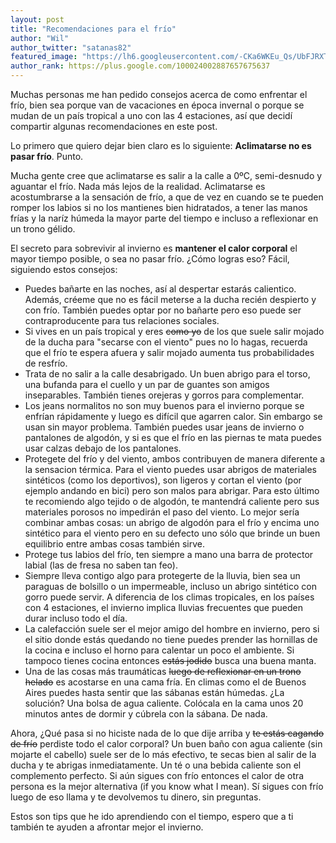 ```yaml
---
layout: post
title: "Recomendaciones para el frío"
author: "Wil"
author_twitter: "satanas82"
featured_image: "https://lh6.googleusercontent.com/-CKa6WKEu_Qs/UbFJRXTcELI/AAAAAAAAAL4/AZyzxlk-mrM/w530-h318-no/invierno.jpg"
author_rank: https://plus.google.com/100024002887657675637
---
```


Muchas personas me han pedido consejos acerca de como enfrentar el frío, bien sea porque van de vacaciones en época invernal o porque 
se mudan de un país tropical a uno con las 4 estaciones, así que decidí compartir algunas recomendaciones en este post.
<!-- summary -->

Lo primero que quiero dejar bien claro es lo siguiente: **Aclimatarse no es pasar frío**. Punto.

Mucha gente cree que aclimatarse es salir a la calle a 0ºC, semi-desnudo y aguantar el frío. Nada más lejos de la realidad. 
Aclimatarse es acostumbrarse a la sensación de frío, a que de vez en cuando se te pueden romper los labios si no los mantienes bien 
hidratados, a tener las manos frías y la naríz húmeda la mayor parte del tiempo e incluso a reflexionar en un trono gélido.

El secreto para sobrevivir al invierno es **mantener el calor corporal** el mayor tiempo posible, o sea no pasar frío. ¿Cómo logras 
eso? Fácil, siguiendo estos consejos:

* Puedes bañarte en las noches, así al despertar estarás calientico. Además, créeme que no es fácil meterse a la ducha 
  recién despierto y con frío. También puedes optar por no bañarte pero eso puede ser contraproducente para tus relaciones sociales.
* Si vives en un país tropical y eres <strike>como yo</strike> de los que suele salir mojado de la ducha para "secarse con el viento" 
  pues no lo hagas, recuerda que el frío te espera afuera y salir mojado aumenta tus probabilidades de resfrío.
* Trata de no salir a la calle desabrigado. Un buen abrigo para el torso, una bufanda para el cuello y un par de guantes son amigos
  inseparables. También tienes orejeras y gorros para complementar.
* Los jeans normalitos no son muy buenos para el invierno porque se enfrían rápidamente y luego es difícil que agarren calor. Sin embargo se usan 
  sin mayor problema. También puedes usar jeans de invierno o pantalones de algodón, y si es que el frío en las piernas te mata 
  puedes usar calzas debajo de los pantalones.
* Protegete del frío y del viento, ambos contribuyen de manera diferente a la sensacion térmica. Para el viento puedes usar abrigos 
  de materiales sintéticos (como los deportivos), son ligeros y cortan el viento (por ejemplo andando en bici) pero son malos para 
  abrigar. Para esto último te recomiendo algo tejido o de algodón, te mantendrá caliente pero sus materiales porosos no 
  impedirán el paso del viento. Lo mejor sería combinar ambas cosas: un abrigo de algodón para el frío y encima uno sintético para 
  el viento pero en su defecto uno sólo que brinde un buen equilibrio entre ambas cosas también sirve.
* Protege tus labios del frío, ten siempre a mano una barra de protector labial (las de fresa no saben tan feo).
* Siempre lleva contigo algo para protegerte de la lluvia, bien sea un paraguas de bolsillo o un impermeable, incluso un abrigo 
  sintético con gorro puede servir. A diferencia de los climas tropicales, en los países con 4 estaciones, el invierno implica 
  lluvias frecuentes que pueden durar incluso todo el día.
* La calefacción suele ser el mejor amigo del hombre en invierno, pero si el sitio donde estás quedando no tiene puedes
  prender las hornillas de la cocina e incluso el horno para calentar un poco el ambiente. Si tampoco tienes cocina entonces 
  <strike>estás jodido</strike> busca una buena manta.
* Una de las cosas más traumáticas <strike>luego de reflexionar en un trono helado</strike> es acostarse en una cama fría. En 
  climas como el de Buenos Aires puedes hasta sentir que las sábanas están húmedas. ¿La solución? Una bolsa de agua caliente. 
  Colócala en la cama unos 20 minutos antes de dormir y cúbrela con la sábana. De nada.

Ahora, ¿Qué pasa si no hiciste nada de lo que dije arriba y <strike>te estás cagando de frío</strike> perdiste todo el calor 
corporal? Un buen baño con agua caliente (sin mojarte el cabello) suele ser de lo más efectivo, te secas bien al salir de la 
ducha y te abrigas inmediatamente. Un té o una bebida caliente son el complemento perfecto. Si aún sigues con frío entonces 
el calor de otra persona es la mejor alternativa (if you know what I mean). Sí sigues con frío luego de eso llama y te 
devolvemos tu dinero, sin preguntas.

Estos son tips que he ido aprendiendo con el tiempo, espero que a ti también te ayuden a afrontar mejor el invierno.







